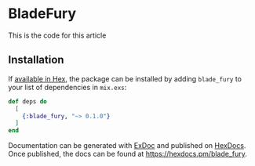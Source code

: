 # BladeFury

This is the code for this article

## Installation

If [available in Hex](https://hex.pm/docs/publish), the package can be installed
by adding `blade_fury` to your list of dependencies in `mix.exs`:

```elixir
def deps do
  [
    {:blade_fury, "~> 0.1.0"}
  ]
end
```

Documentation can be generated with [ExDoc](https://github.com/elixir-lang/ex_doc)
and published on [HexDocs](https://hexdocs.pm). Once published, the docs can
be found at <https://hexdocs.pm/blade_fury>.

